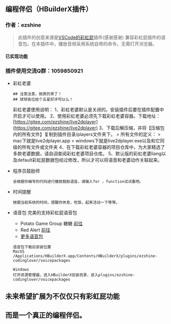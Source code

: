 ## 编程伴侣（HBuilderX插件）

### 作者：ezshine

> 此插件的创意来源是[VSCode的彩虹屁](https://github.com/SaekiRaku/vscode-rainbow-fart)插件(感谢感谢)
> 兼容彩虹屁插件的语音包。在本插件中，播放音频采用系统自带的命令，无需打开浏览器。

#### 已实现功能

### 插件使用交流Q群：1059850921

- 彩虹老婆

	~~~~
	## 注意注意，她真的来了！
	## 球球各位给个五星好评可以么！
	~~~~

	彩虹老婆使用说明：
		1、彩虹老婆默认是关闭的。安装插件后要在插件配置中开启才可以使用。
		2、使用彩虹老婆必须先下载彩虹老婆容器。下载地址：[https://gitee.com/ezshine/live2dplayer](https://gitee.com/ezshine/live2dplayer)
		3、下载后解压缩，并将【压缩包内的所有文件】复制到插件目录/players文件夹下。
			> 所有文件的定义：
			> mac下就是live2dplayer.app
			> windows下就是live2dplayer.exe以及和它同级的所有文件或文件夹
		4、在下载彩虹老婆容器的项目仓库中，为大家精选了多款老婆数据，请自诩查阅彩虹老婆项目仓库。
		5、默认版的彩虹老婆liang以及default彩虹屁数据包经过修改，所以才可以将语音和老婆动作关联起来。
  
- 程序员鼓励师

  ~~~~
  会根据你编写的代码进行播放鼓励语音，请输入for ，function试试看吧。
  ~~~~

- 时间提醒

  ~~~~
  根据当前系统的时间，提醒你休息，吃饭，起来活动一下等等。
  ~~~~

- 语音包
	完美的支持彩虹屁语音包
	- Potato Game Group 糖糖 [前往](https://github.com/heixiaobai/rainbow-fart-voice-pack)
	- Red Alert [前往](https://github.com/trotsky1997/RedAlert-Voice-Pack)
	- [更多语音包](https://github.com/topics/rainbow-fart)
  
	~~~~
	语音包下载后安装位置
	MacOS
	/Applications/HBuilderX.app/Contents/HBuilderX/plugins/ezshine-codinglover/voicepackages
  
	Windows
	打开资源管理器，进入HBuilderX安装目录，进入plugins/ezshine-codinglover/voicepackages
	~~~~

  
## 未来希望扩展为不仅仅只有彩虹屁功能
## 而是一个真正的编程伴侣。

